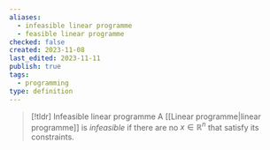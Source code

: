 ```yaml
---
aliases:
  - infeasible linear programme
  - feasible linear programme
checked: false
created: 2023-11-08
last_edited: 2023-11-11
publish: true
tags:
  - programming
type: definition
---
```

>[!tldr] Infeasible linear programme
>A [[Linear programme|linear programme]] is *infeasible* if there are no $x \in \mathbb{R}^n$ that satisfy its constraints.

